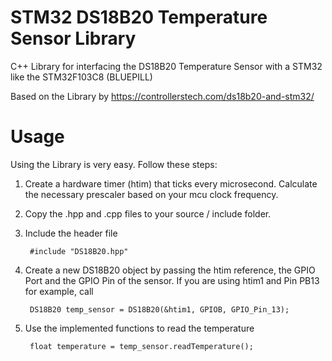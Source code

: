 # STM32 DS18B20 Temperature Sensor Library
C++ Library for interfacing the DS18B20 Temperature Sensor with a STM32 like the STM32F103C8 (BLUEPILL)

Based on the Library by https://controllerstech.com/ds18b20-and-stm32/

# Usage
Using the Library is very easy. Follow these steps:

1. Create a hardware timer (htim) that ticks every microsecond. Calculate the necessary prescaler based on your mcu clock frequency.

2. Copy the .hpp and .cpp files to your source / include folder.
3. Include the header file
        
        #include "DS18B20.hpp"
4. Create a new DS18B20 object by passing the htim reference, the GPIO Port and the GPIO Pin of the sensor. If you are using htim1 and Pin PB13 for example, call
        
        DS18B20 temp_sensor = DS18B20(&htim1, GPIOB, GPIO_Pin_13);
5. Use the implemented functions to read the temperature
        
        float temperature = temp_sensor.readTemperature();
